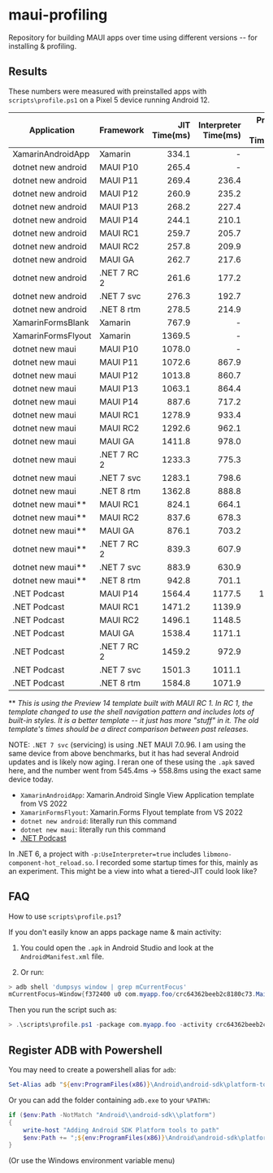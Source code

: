 # maui-profiling

Repository for building MAUI apps over time using different versions -- for installing & profiling.

## Results

These numbers were measured with preinstalled apps with `scripts\profile.ps1` on a Pixel 5 device running Android 12.

| Application        | Framework | JIT Time(ms) | Interpreter Time(ms) | Profiled AOT Time(ms) |
|------------------- |-----------| ------------:| --------------------:| ---------------------:|
| XamarinAndroidApp  |   Xamarin |        334.1 |                    - |                 306.5 |
| dotnet new android |  MAUI P10 |        265.4 |                    - |                 210.5 |
| dotnet new android |  MAUI P11 |        269.4 |                236.4 |                 197.4 |
| dotnet new android |  MAUI P12 |        260.9 |                235.2 |                 184.5 |
| dotnet new android |  MAUI P13 |        268.2 |                227.4 |                 198.4 |
| dotnet new android |  MAUI P14 |        244.1 |                210.1 |                 165.5 |
| dotnet new android |  MAUI RC1 |        259.7 |                205.7 |                 170.2 |
| dotnet new android |  MAUI RC2 |        257.8 |                209.9 |                 174.6 |
| dotnet new android |   MAUI GA |        262.7 |                217.6 |                 182.8 |
| dotnet new android | .NET 7 RC 2 |      261.6 |                177.2 |                 178.1 |
| dotnet new android | .NET 7 svc  |      276.3 |                192.7 |                 180.8 |
| dotnet new android | .NET 8 rtm  |      278.5 |                214.9 |                 180.4 |
| XamarinFormsBlank  |   Xamarin |        767.9 |                    - |                 498.6 |
| XamarinFormsFlyout |   Xamarin |       1369.5 |                    - |                 817.7 |
| dotnet new maui    |  MAUI P10 |       1078.0 |                    - |                 683.9 |
| dotnet new maui    |  MAUI P11 |       1072.6 |                867.9 |                 677.4 |
| dotnet new maui    |  MAUI P12 |       1013.8 |                860.7 |                 648.9 |
| dotnet new maui    |  MAUI P13 |       1063.1 |                864.4 |                 576.4 |
| dotnet new maui    |  MAUI P14 |        887.6 |                717.2 |                 469.9 |
| dotnet new maui    |  MAUI RC1 |       1278.9 |                933.4 |                 533.2 |
| dotnet new maui    |  MAUI RC2 |       1292.6 |                962.1 |                 563.7 |
| dotnet new maui    |   MAUI GA |       1411.8 |                978.0 |                 568.1 |
| dotnet new maui    | .NET 7 RC 2 |     1233.3 |                775.3 |                 545.4 |
| dotnet new maui    | .NET 7 svc  |     1283.1 |                798.6 |                 563.2 |
| dotnet new maui    | .NET 8 rtm  |     1362.8 |                888.8 |                 560.9 |
| dotnet new maui**  |  MAUI RC1 |        824.1 |                664.1 |                 437.1 |
| dotnet new maui**  |  MAUI RC2 |        837.6 |                678.3 |                 455.2 |
| dotnet new maui**  |   MAUI GA |        876.1 |                703.2 |                 464.2 |
| dotnet new maui**  | .NET 7 RC 2 |      839.3 |                607.9 |                 462.9 |
| dotnet new maui**  | .NET 7 svc  |      883.9 |                630.9 |                 490.5 |
| dotnet new maui**  | .NET 8 rtm  |      942.8 |                701.1 |                 482.4 |
| .NET Podcast       |  MAUI P14 |       1564.4 |               1177.5 |                1027.7 |
| .NET Podcast       |  MAUI RC1 |       1471.2 |               1139.9 |                 810.5 |
| .NET Podcast       |  MAUI RC2 |       1496.1 |               1148.5 |                 791.0 |
| .NET Podcast       |   MAUI GA |       1538.4 |               1171.1 |                 814.2 |
| .NET Podcast       | .NET 7 RC 2 |     1459.2 |                972.9 |                 759.7 |
| .NET Podcast       | .NET 7 svc  |     1501.3 |               1011.1 |                 787.2 |
| .NET Podcast       | .NET 8 rtm  |     1584.8 |               1071.9 |                 762.2 |

** _This is using the Preview 14 template built with MAUI RC 1. In RC 1,
the template changed to use the shell navigation pattern and
includes lots of built-in styles. It is a better template -- it just
has more "stuff" in it. The old template's times should be a direct
comparison between past releases._

NOTE: `.NET 7 svc` (servicing) is using .NET MAUI 7.0.96. I am using the same
device from above benchmarks, but it has had several Android updates and is
likely now aging. I reran one of these using the `.apk` saved here, and the
number went from 545.4ms -> 558.8ms using the exact same device today.

* `XamarinAndroidApp`: Xamarin.Android Single View Application template from VS 2022
* `XamarinFormsFlyout`: Xamarin.Forms Flyout template from VS 2022
* `dotnet new android`: literally run this command
* `dotnet new maui`: literally run this command
* [.NET Podcast](https://github.com/microsoft/dotnet-podcasts)

In .NET 6, a project with `-p:UseInterpreter=true` includes
`libmono-component-hot_reload.so`. I recorded some startup times for
this, mainly as an experiment. This might be a view into what a
tiered-JIT could look like?

## FAQ

How to use `scripts\profile.ps1`?

If you don't easily know an apps package name & main activity:

1. You could open the `.apk` in Android Studio and look at the `AndroidManifest.xml` file.

1. Or run:

```powershell
> adb shell 'dumpsys window | grep mCurrentFocus'
mCurrentFocus=Window{f372400 u0 com.myapp.foo/crc64362beeb2c8180c73.MainActivity}
```

Then you run the script such as:

```powershell
> .\scripts\profile.ps1 -package com.myapp.foo -activity crc64362beeb2c8180c73.MainActivity
```

## Register ADB with Powershell

You may need to create a powershell alias for `adb`:

```powershell
Set-Alias adb "${env:ProgramFiles(x86)}\Android\android-sdk\platform-tools\adb.exe"
```

Or you can add the folder containing `adb.exe` to your `%PATH%`:

```powershell
if ($env:Path -NotMatch "Android\\android-sdk\\platform")
{
    write-host "Adding Android SDK Platform tools to path"
    $env:Path += ";${env:ProgramFiles(x86)}\Android\android-sdk\platform-tools"
}
```
(Or use the Windows environment variable menu)
